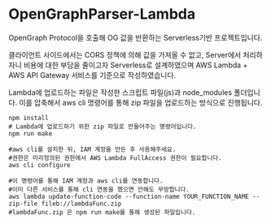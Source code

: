 # OpenGraphParser-Lambda


OpenGraph Protocol을 호출해 OG 값을 반환하는 Serverless기반 프로젝트입니다.

클라이언트 사이드에서는 CORS 정책에 의해 값을 가져올 수 없고, 
Server에서 처리하자니 비용에 대한 부담을 줄이고자 Serverless로 설계하였으며
AWS Lambda + AWS API Gateway 서비스를 기준으로 작성하였습니다.

Lambda에 업로드하는 파일은 작성한 스크립트 파일(js)과 node_modules 폴더입니다. 
이를 압축해서 aws cli 명령어를 통해 zip 파일을 업로드하는 방식으로 진행됩니다.

```
npm install
# Lambda에 업로드하기 위한 zip 파일로 만들어주는 명령어입니다.
npm run make

#aws cli를 설치한 뒤, IAM 계정을 만든 후 사용해주세요.
#권한은 미리정의된 권한에서 AWS Lambda FullAccess 권한이 필요합니다.
aws cli configure

#이 명령어를 통해 IAM 계정과 aws cli를 연동합니다.
#이미 다른 서비스를 통해 cli 연동을 했으면 안해도 무방합니다.
aws lambda update-function-code --function-name YOUR_FUNCTION_NAME --zip-file fileb://lambdaFunc.zip
#lambdaFunc.zip 은 npm run make를 통해 생성된 파일입니다.
```
